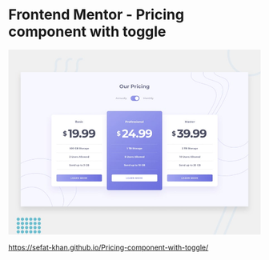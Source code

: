 # Frontend Mentor - Pricing component with toggle


![Design preview for the Pricing component with toggle coding challenge](./design/desktop-preview.jpg)



https://sefat-khan.github.io/Pricing-component-with-toggle/
